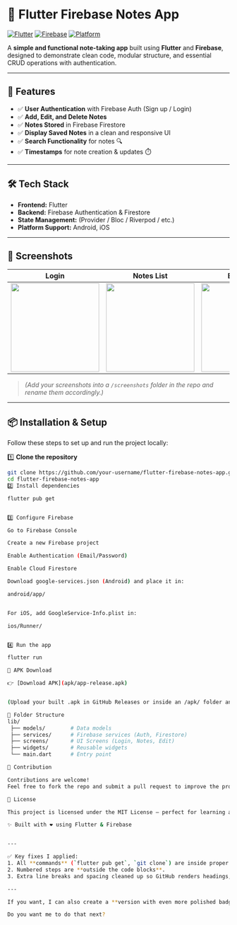 # 📝 Flutter Firebase Notes App

[![Flutter](https://img.shields.io/badge/Flutter-3.13-blue?logo=flutter&logoColor=white)](https://flutter.dev/)
[![Firebase](https://img.shields.io/badge/Firebase-FFCA28?logo=firebase&logoColor=black)](https://firebase.google.com/)
[![Platform](https://img.shields.io/badge/Platform-Android%20%7C%20iOS-lightgrey)](#)

A **simple and functional note-taking app** built using **Flutter** and **Firebase**, designed to demonstrate clean code, modular structure, and essential CRUD operations with authentication.

---

## 🚀 Features

- ✅ **User Authentication** with Firebase Auth (Sign up / Login)  
- ✅ **Add, Edit, and Delete Notes**  
- ✅ **Notes Stored** in Firebase Firestore  
- ✅ **Display Saved Notes** in a clean and responsive UI  
- ✅ **Search Functionality** for notes 🔍  
- ✅ **Timestamps** for note creation & updates ⏱️  

---

## 🛠️ Tech Stack

- **Frontend:** Flutter  
- **Backend:** Firebase Authentication & Firestore  
- **State Management:** (Provider / Bloc / Riverpod / etc.)  
- **Platform Support:** Android, iOS  

---

## 📸 Screenshots

| Login | Notes List | Edit Notes |
|-------|------------|------------|
| <img src="screenshots/login.png" width="200"/> | <img src="screenshots/notes_list.png" width="200"/> | <img src="screenshots/edit_note.png" width="200"/> |



> *(Add your screenshots into a `/screenshots` folder in the repo and rename them accordingly.)*

---

## 📦 Installation & Setup

Follow these steps to set up and run the project locally:

1️⃣ **Clone the repository**  
```bash
git clone https://github.com/your-username/flutter-firebase-notes-app.git
cd flutter-firebase-notes-app
2️⃣ Install dependencies

flutter pub get


3️⃣ Configure Firebase

Go to Firebase Console

Create a new Firebase project

Enable Authentication (Email/Password)

Enable Cloud Firestore

Download google-services.json (Android) and place it in:

android/app/


For iOS, add GoogleService-Info.plist in:

ios/Runner/


4️⃣ Run the app

flutter run

📲 APK Download

👉 [Download APK](apk/app-release.apk)


(Upload your built .apk in GitHub Releases or inside an /apk/ folder and link it here.)

📖 Folder Structure
lib/
 ├── models/        # Data models
 ├── services/      # Firebase services (Auth, Firestore)
 ├── screens/       # UI Screens (Login, Notes, Edit)
 ├── widgets/       # Reusable widgets
 └── main.dart      # Entry point

🤝 Contribution

Contributions are welcome!
Feel free to fork the repo and submit a pull request to improve the project.

📜 License

This project is licensed under the MIT License – perfect for learning and personal projects.

✨ Built with ❤️ using Flutter & Firebase


---

✅ Key fixes I applied:  
1. All **commands** (`flutter pub get`, `git clone`) are inside proper **code blocks**.  
2. Numbered steps are **outside the code blocks**.  
3. Extra line breaks and spacing cleaned up so GitHub renders headings, lists, and tables correctly.  

---

If you want, I can also create a **version with even more polished badges** (Flutter version, Firebase, build status, license, last commit) to make it look like a professional open-source project.  

Do you want me to do that next?
